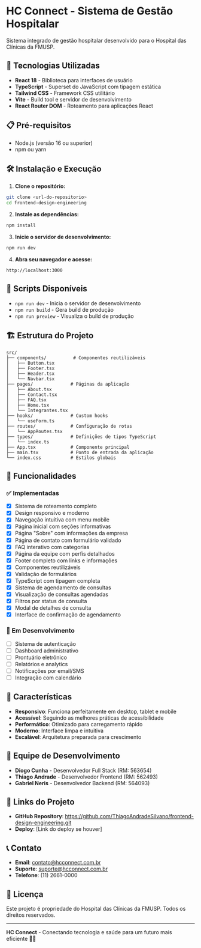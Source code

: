 # HC Connect - Sistema de Gestão Hospitalar

Sistema integrado de gestão hospitalar desenvolvido para o Hospital das Clínicas da FMUSP.

## 🚀 Tecnologias Utilizadas

- **React 18** - Biblioteca para interfaces de usuário
- **TypeScript** - Superset do JavaScript com tipagem estática
- **Tailwind CSS** - Framework CSS utilitário
- **Vite** - Build tool e servidor de desenvolvimento
- **React Router DOM** - Roteamento para aplicações React

## 📋 Pré-requisitos

- Node.js (versão 16 ou superior)
- npm ou yarn

## 🛠️ Instalação e Execução

1. **Clone o repositório:**
```bash
git clone <url-do-repositorio>
cd frontend-design-engineering
```

2. **Instale as dependências:**
```bash
npm install
```

3. **Inicie o servidor de desenvolvimento:**
```bash
npm run dev
```

4. **Abra seu navegador e acesse:**
```
http://localhost:3000
```

## 📜 Scripts Disponíveis

- `npm run dev` - Inicia o servidor de desenvolvimento
- `npm run build` - Gera build de produção
- `npm run preview` - Visualiza o build de produção

## 🏗️ Estrutura do Projeto

```
src/
├── components/          # Componentes reutilizáveis
│   ├── Button.tsx
│   ├── Footer.tsx
│   ├── Header.tsx
│   └── Navbar.tsx
├── pages/              # Páginas da aplicação
│   ├── About.tsx
│   ├── Contact.tsx
│   ├── FAQ.tsx
│   ├── Home.tsx
│   └── Integrantes.tsx
├── hooks/              # Custom hooks
│   └── useForm.ts
├── routes/             # Configuração de rotas
│   └── AppRoutes.tsx
├── types/              # Definições de tipos TypeScript
│   └── index.ts
├── App.tsx             # Componente principal
├── main.tsx            # Ponto de entrada da aplicação
└── index.css           # Estilos globais
```

## 🎨 Funcionalidades

### ✅ Implementadas
- [x] Sistema de roteamento completo
- [x] Design responsivo e moderno
- [x] Navegação intuitiva com menu mobile
- [x] Página inicial com seções informativas
- [x] Página "Sobre" com informações da empresa
- [x] Página de contato com formulário validado
- [x] FAQ interativo com categorias
- [x] Página da equipe com perfis detalhados
- [x] Footer completo com links e informações
- [x] Componentes reutilizáveis
- [x] Validação de formulários
- [x] TypeScript com tipagem completa
- [x] Sistema de agendamento de consultas
- [x] Visualização de consultas agendadas
- [x] Filtros por status de consulta
- [x] Modal de detalhes de consulta
- [x] Interface de confirmação de agendamento

### 🔄 Em Desenvolvimento
- [ ] Sistema de autenticação
- [ ] Dashboard administrativo
- [ ] Prontuário eletrônico
- [ ] Relatórios e analytics
- [ ] Notificações por email/SMS
- [ ] Integração com calendário

## 🎯 Características

- **Responsivo**: Funciona perfeitamente em desktop, tablet e mobile
- **Acessível**: Seguindo as melhores práticas de acessibilidade
- **Performático**: Otimizado para carregamento rápido
- **Moderno**: Interface limpa e intuitiva
- **Escalável**: Arquitetura preparada para crescimento

## 👥 Equipe de Desenvolvimento

- **Diogo Cunha** - Desenvolvedor Full Stack (RM: 563654)
- **Thiago Andrade** - Desenvolvedor Frontend (RM: 562493)
- **Gabriel Neris** - Desenvolvedor Backend (RM: 564093)

## 🔗 Links do Projeto

- **GitHub Repository**: https://github.com/ThiagoAndradeSilvano/frontend-design-engineering.git
- **Deploy**: [Link do deploy se houver]

## 📞 Contato

- **Email**: contato@hcconnect.com.br
- **Suporte**: suporte@hcconnect.com.br
- **Telefone**: (11) 2661-0000

## 📄 Licença

Este projeto é propriedade do Hospital das Clínicas da FMUSP. Todos os direitos reservados.

---

**HC Connect** - Conectando tecnologia e saúde para um futuro mais eficiente 🏥💙